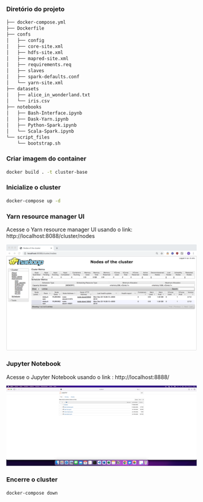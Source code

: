 ### Diretório do projeto

```
├── docker-compose.yml
├── Dockerfile
├── confs
│   ├── config
│   ├── core-site.xml
│   ├── hdfs-site.xml
│   ├── mapred-site.xml
│   ├── requirements.req
│   ├── slaves
│   ├── spark-defaults.conf
│   └── yarn-site.xml
├── datasets
│   ├── alice_in_wonderland.txt
│   └── iris.csv
├── notebooks
│   ├── Bash-Interface.ipynb
│   ├── Dask-Yarn.ipynb
│   ├── Python-Spark.ipynb
│   └── Scala-Spark.ipynb
└── script_files
    └── bootstrap.sh
```

### Criar imagem do container

```bash
docker build . -t cluster-base
```

### Inicialize o cluster

```bash
docker-compose up -d
```

### Yarn resource manager UI

Acesse o Yarn resource manager UI usando o link: http://localhost:8088/cluster/nodes

![yarn ui](img/yarn_rm_ui.png)

### Jupyter Notebook 

Acesse o Jupyter Notebook usando o link : http://localhost:8888/

<img src="img/docker_jupyter.png" alt="jupyter" style="zoom:50%;" />

### Encerre o cluster

```
docker-compose down
```

